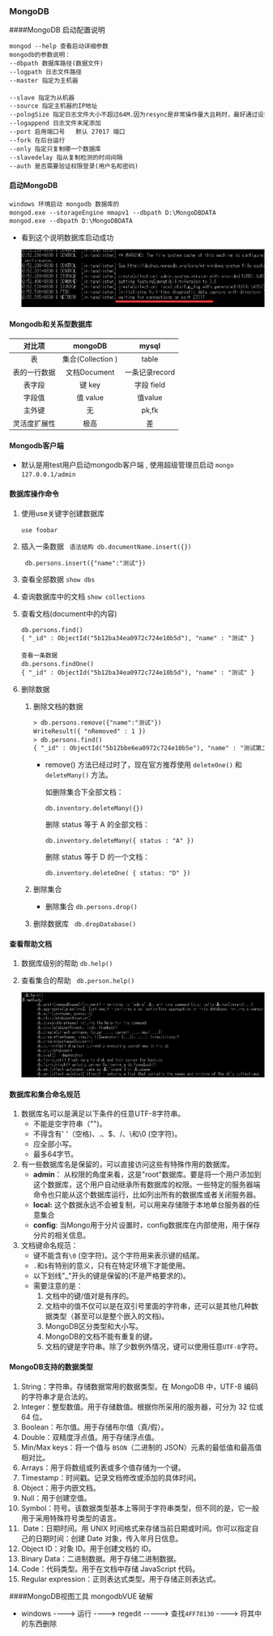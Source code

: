 ### MongoDB

####MongoDB 启动配置说明

```html
mongod --help 查看启动详细参数
mongodb的参数说明：  
--dbpath 数据库路径(数据文件)  
--logpath 日志文件路径  
--master 指定为主机器

--slave 指定为从机器  
--source 指定主机器的IP地址  
--pologSize 指定日志文件大小不超过64M.因为resync是非常操作量大且耗时，最好通过设置一个足够大的oplogSize来避免resync(默认的 oplog大小是空闲磁盘大小的5%)。  
--logappend 日志文件末尾添加  
--port 启用端口号   默认 27017 端口
--fork 在后台运行  
--only 指定只复制哪一个数据库  
--slavedelay 指从复制检测的时间间隔  
--auth 是否需要验证权限登录(用户名和密码)
```
#### 启动MongoDB

```html
windows 环境启动 mongodb 数据库的
mongod.exe --storageEngine mmapv1 --dbpath D:\MongoDBDATA
mongod.exe --dbpath D:\MongoDBDATA
```
* 看到这个说明数据库启动成功

  ![截图](./image/20180602230520.png)

 #### Mongodb和关系型数据库

|    对比项    |      mongoDB      |     mysql      |
| :----------: | :---------------: | :------------: |
|      表      | 集合(Collection ) |     table      |
| 表的一行数据 |   文档Document    | 一条记录record |
|    表字段    |      键 key       |   字段 field   |
|    字段值    |     值 value      |    值value     |
|    主外键    |        无         |     pk,fk      |
| 灵活度扩展性 |       极高        |       差       |

#### Mongodb客户端

* 默认是用test用户启动mongodb客户端 , 使用超级管理员启动 `mongo 127.0.0.1/admin`

#### 数据库操作命令

1. 使用use关键字创建数据库

   `use foobar` 

2. 插入一条数据 ` 语法结构 db.documentName.insert({})`

    ` db.persons.insert({"name":"测试"})` 

3. 查看全部数据
     `show dbs` 

4. 查询数据库中的文档
     `show collections` 

5. 查看文档(document中的内容)

   ```html
   db.persons.find()
   { "_id" : ObjectId("5b12ba34ea0972c724e10b5d"), "name" : "测试" }
   
   查看一条数据
   db.persons.findOne()
   { "_id" : ObjectId("5b12ba34ea0972c724e10b5d"), "name" : "测试" }
   ```

6. 删除数据

   1. 删除文档的数据

      ```html
      > db.persons.remove({"name":"测试"})
      WriteResult({ "nRemoved" : 1 })
      > db.persons.find()
      { "_id" : ObjectId("5b12bbe6ea0972c724e10b5e"), "name" : "测试第二条数据" }
      ```

      - remove() 方法已经过时了，现在官方推荐使用 `deleteOne()` 和 `deleteMany()` 方法。

        如删除集合下全部文档：

        ```
        db.inventory.deleteMany({})
        ```

        删除 status 等于 A 的全部文档：

        ```
        db.inventory.deleteMany({ status : "A" })
        ```

        删除 status 等于 D 的一个文档：

        ```
        db.inventory.deleteOne( { status: "D" })
        ```

   2. 删除集合

      * 删除集合  `db.persons.drop()`

   3. 删除数据库  ` db.dropDatabase()`

#### 查看帮助文档

1. 数据库级别的帮助 `db.help()` 

2. 查看集合的帮助 ` db.person.help()`

   ![2018060223291](./image/2018060223291.png)

#### 数据库和集合命名规范

1. 数据库名可以是满足以下条件的任意UTF-8字符串。
   - 不能是空字符串（"")。
   - 不得含有' '（空格)、.、$、/、\和\0 (空字符)。
   - 应全部小写。
   - 最多64字节。
2. 有一些数据库名是保留的，可以直接访问这些有特殊作用的数据库。
   - **admin**： 从权限的角度来看，这是"root"数据库。要是将一个用户添加到这个数据库，这个用户自动继承所有数据库的权限。一些特定的服务器端命令也只能从这个数据库运行，比如列出所有的数据库或者关闭服务器。
   - **local:** 这个数据永远不会被复制，可以用来存储限于本地单台服务器的任意集合
   - **config**: 当Mongo用于分片设置时，config数据库在内部使用，用于保存分片的相关信息。
3. 文档键命名规范：
   - 键不能含有`\0` (空字符)。这个字符用来表示键的结尾。
   - `.`和`$`有特别的意义，只有在特定环境下才能使用。
   - 以下划线"_"开头的键是保留的(不是严格要求的)。
   - 需要注意的是：
     1. 文档中的键/值对是有序的。
     2. 文档中的值不仅可以是在双引号里面的字符串，还可以是其他几种数据类型（甚至可以是整个嵌入的文档)。
     3. MongoDB区分类型和大小写。
     4. MongoDB的文档不能有重复的键。
     5. 文档的键是字符串。除了少数例外情况，键可以使用任意`UTF-8`字符。

#### MongoDB支持的数据类型

1. String：字符串。存储数据常用的数据类型。在 MongoDB 中，UTF-8 编码的字符串才是合法的。 
2. Integer：整型数值。用于存储数值。根据你所采用的服务器，可分为 32 位或 64 位。  
3. Boolean：布尔值。用于存储布尔值（真/假）。 
4.  Double：双精度浮点值。用于存储浮点值。 
5.  Min/Max keys：将一个值与 `BSON`（二进制的 JSON）元素的最低值和最高值相对比。 
6.  Arrays：用于将数组或列表或多个值存储为一个键。  
7. Timestamp：时间戳。记录文档修改或添加的具体时间。  
8. Object：用于内嵌文档。  
9. Null：用于创建空值。 
10. Symbol：符号。该数据类型基本上等同于字符串类型，但不同的是，它一般用于采用特殊符号类型的语言。
11.  Date：日期时间。用 UNIX 时间格式来存储当前日期或时间。你可以指定自己的日期时间：创建 Date 对象，传入年月日信息。  
12. Object ID：对象 ID。用于创建文档的 ID。  
13. Binary Data：二进制数据。用于存储二进制数据。
14. Code：代码类型。用于在文档中存储 JavaScript 代码。  
15. Regular expression：正则表达式类型。用于存储正则表达式。

####MongoDB视图工具 mongodbVUE 破解

* windows  ---->  运行  ----> regedit  -----> 查找`4FF78130` ----> 将其中的东西删除

